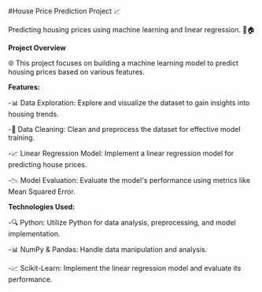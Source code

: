 #House Price Prediction Project 📈

Predicting housing prices using machine learning and linear regression. 🤖🏠

**Project Overview**

🌐 This project focuses on building a machine learning model to predict housing prices based on various features.

**Features:**

-📊 Data Exploration: Explore and visualize the dataset to gain insights into housing trends.

-🧹 Data Cleaning: Clean and preprocess the dataset for effective model training.

-📈 Linear Regression Model: Implement a linear regression model for predicting house prices.

-📉 Model Evaluation: Evaluate the model's performance using metrics like Mean Squared Error.

**Technologies Used:**

-🔍 Python: Utilize Python for data analysis, preprocessing, and model implementation.

-📊 NumPy & Pandas: Handle data manipulation and analysis.

-📈 Scikit-Learn: Implement the linear regression model and evaluate its performance.

